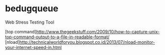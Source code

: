 # bedugqueue
Web Stress Testing Tool


[top command]http://www.thegeekstuff.com/2009/10/how-to-capture-unix-top-command-output-to-a-file-in-readable-format/
[nload]http://technicalworldforyou.blogspot.co.id/2013/07/nload-monitor-your-internet-speed-in.html
